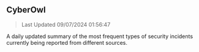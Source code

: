 ## CyberOwl 
> Last Updated 09/07/2024 01:56:47 


A daily updated summary of the most frequent types of security incidents currently being reported from different sources.

